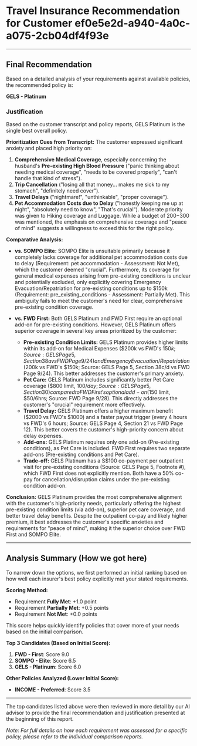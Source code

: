 # Travel Insurance Recommendation for Customer ef0e5e2d-a940-4a0c-a075-2cb04df4f93e

---

## Final Recommendation
Based on a detailed analysis of your requirements against available policies, the recommended policy is:

**GELS - Platinum**

### Justification
Based on the customer transcript and policy reports, GELS Platinum is the single best overall policy. 

**Prioritization Cues from Transcript:** The customer expressed significant anxiety and placed high priority on: 
1.  **Comprehensive Medical Coverage**, especially concerning the husband's **Pre-existing High Blood Pressure** ("panic thinking about needing medical coverage", "needs to be covered properly", "can't handle that kind of stress").
2.  **Trip Cancellation** ("losing all that money... makes me sick to my stomach", "definitely need cover").
3.  **Travel Delays** ("nightmare!", "unthinkable", "proper coverage").
4.  **Pet Accommodation Costs due to Delay** ("honestly keeping me up at night", "absolutely need to know", "That's crucial").
Moderate priority was given to Hiking coverage and Luggage. While a budget of $200-$300 was mentioned, the emphasis on comprehensive coverage and "peace of mind" suggests a willingness to exceed this for the right policy.

**Comparative Analysis:**

*   **vs. SOMPO Elite:** SOMPO Elite is unsuitable primarily because it completely lacks coverage for additional pet accommodation costs due to delay (Requirement: pet accommodation - Assessment: Not Met), which the customer deemed "crucial". Furthermore, its coverage for general medical expenses arising from pre-existing conditions is unclear and potentially excluded, only explicitly covering Emergency Evacuation/Repatriation for pre-existing conditions up to $150k (Requirement: pre_existing_conditions - Assessment: Partially Met). This ambiguity fails to meet the customer's need for clear, comprehensive pre-existing condition coverage.

*   **vs. FWD First:** Both GELS Platinum and FWD First require an optional add-on for pre-existing conditions. However, GELS Platinum offers superior coverage in several key areas prioritized by the customer:
    *   **Pre-existing Condition Limits:** GELS Platinum provides higher limits within its add-on for Medical Expenses ($200k vs FWD's $150k; Source: GELS Page 5, Section 38a vs FWD Page 9/24) and Emergency Evacuation/Repatriation ($200k vs FWD's $150k; Source: GELS Page 5, Section 38c/d vs FWD Page 9/24). This better addresses the customer's primary anxiety.
    *   **Pet Care:** GELS Platinum includes significantly better Pet Care coverage ($800 limit, $100/day; Source: GELS Page 5, Section 30) compared to FWD First's optional add-on ($150 limit, $50/6hrs; Source: FWD Page 9/28). This directly addresses the customer's "crucial" requirement more effectively.
    *   **Travel Delay:** GELS Platinum offers a higher maximum benefit ($2000 vs FWD's $1000) and a faster payout trigger (every 4 hours vs FWD's 6 hours; Source: GELS Page 4, Section 21 vs FWD Page 12). This better covers the customer's high-priority concern about delay expenses.
    *   **Add-ons:** GELS Platinum requires only one add-on (Pre-existing conditions), as Pet Care is included. FWD First requires two separate add-ons (Pre-existing conditions and Pet Care).
    *   **Trade-off:** GELS Platinum has a S$100 co-payment per outpatient visit for pre-existing conditions (Source: GELS Page 5, Footnote #), which FWD First does not explicitly mention. Both have a 50% co-pay for cancellation/disruption claims under the pre-existing condition add-on.

**Conclusion:** GELS Platinum provides the most comprehensive alignment with the customer's high-priority needs, particularly offering the highest pre-existing condition limits (via add-on), superior pet care coverage, and better travel delay benefits. Despite the outpatient co-pay and likely higher premium, it best addresses the customer's specific anxieties and requirements for "peace of mind", making it the superior choice over FWD First and SOMPO Elite.

---

## Analysis Summary (How we got here)
To narrow down the options, we first performed an initial ranking based on how well each insurer's best policy explicitly met your stated requirements.

**Scoring Method:**
- Requirement **Fully Met**: +1.0 point
- Requirement **Partially Met**: +0.5 points
- Requirement **Not Met**: +0.0 points

This score helps quickly identify policies that cover more of your needs based on the initial comparison.

**Top 3 Candidates (Based on Initial Score):**
1. **FWD - First**: Score 9.0
2. **SOMPO - Elite**: Score 6.5
3. **GELS - Platinum**: Score 6.0

**Other Policies Analyzed (Lower Initial Score):**
- **INCOME - Preferred**: Score 3.5

---

The top candidates listed above were then reviewed in more detail by our AI advisor to provide the final recommendation and justification presented at the beginning of this report.

*Note: For full details on how each requirement was assessed for a specific policy, please refer to the individual comparison reports.*